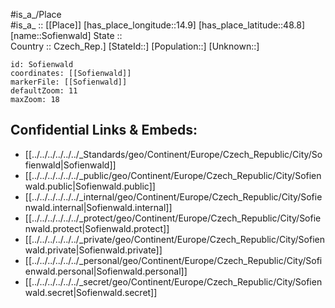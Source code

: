 ﻿---
location: [48.8,14.9] 
mapzoom: [7,12] 
mapmarker: city 
type: City
tags:
- geo/City


SpocWebEntityId: 34342
isDeleted: false
confidential: public

---
#is_a_/Place  
#is_a_ :: [[Place]] 
[has_place_longitude::14.9] 
[has_place_latitude::48.8] 
[name::Sofienwald] 
State ::  
Country :: Czech_Rep.] 
[StateId::] 
[Population::] 
[Unknown::] 


```leaflet
id: Sofienwald
coordinates: [[Sofienwald]] 
markerFile: [[Sofienwald]] 
defaultZoom: 11 
maxZoom: 18
```


## Confidential Links & Embeds: 
- [[../../../../../../_Standards/geo/Continent/Europe/Czech_Republic/City/Sofienwald|Sofienwald]] 
- [[../../../../../../_public/geo/Continent/Europe/Czech_Republic/City/Sofienwald.public|Sofienwald.public]] 
- [[../../../../../../_internal/geo/Continent/Europe/Czech_Republic/City/Sofienwald.internal|Sofienwald.internal]] 
- [[../../../../../../_protect/geo/Continent/Europe/Czech_Republic/City/Sofienwald.protect|Sofienwald.protect]] 
- [[../../../../../../_private/geo/Continent/Europe/Czech_Republic/City/Sofienwald.private|Sofienwald.private]] 
- [[../../../../../../_personal/geo/Continent/Europe/Czech_Republic/City/Sofienwald.personal|Sofienwald.personal]] 
- [[../../../../../../_secret/geo/Continent/Europe/Czech_Republic/City/Sofienwald.secret|Sofienwald.secret]] 
